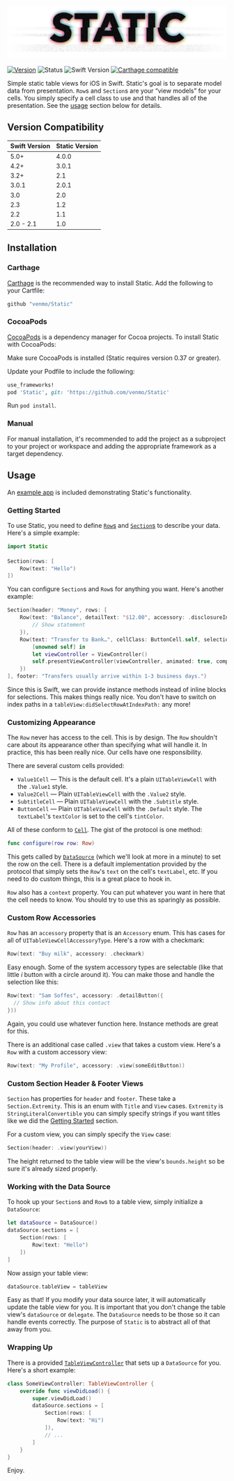 ![Static Logo](docs/static.png)

[![Version](https://img.shields.io/github/release/venmo/Static.svg)](https://github.com/venmo/Static/releases) ![Status](https://travis-ci.org/venmo/Static.svg?branch=master) ![Swift Version](https://img.shields.io/badge/swift-4.2-orange.svg) [![Carthage compatible](https://img.shields.io/badge/Carthage-compatible-4BC51D.svg?style=flat)](https://github.com/Carthage/Carthage)

Simple static table views for iOS in Swift. Static's goal is to separate model data from presentation. `Row`s and `Section`s are your “view models” for your cells. You simply specify a cell class to use and that handles all of the presentation. See the [usage](#usage) section below for details.


## Version Compatibility

| Swift Version | Static Version |
| ------------- | -------------- |
| 5.0+          | 4.0.0          |
| 4.2+          | 3.0.1          |
| 3.2+          | 2.1            |
| 3.0.1         | 2.0.1          |
| 3.0           | 2.0            |
| 2.3           | 1.2            |
| 2.2           | 1.1            |
| 2.0 - 2.1     | 1.0            |


## Installation

### Carthage

[Carthage](https://github.com/carthage/carthage) is the recommended way to install Static. Add the following to your Cartfile:

``` ruby
github "venmo/Static"
```


### CocoaPods

[CocoaPods](http://cocoapods.org) is a dependency manager for Cocoa projects. To install Static with CocoaPods:

Make sure CocoaPods is installed (Static requires version 0.37 or greater).

Update your Podfile to include the following:

```ruby
use_frameworks!
pod 'Static', git: 'https://github.com/venmo/Static'
```

Run `pod install`.


### Manual

For manual installation, it's recommended to add the project as a subproject to your project or workspace and adding the appropriate framework as a target dependency.


## Usage

An [example app](Example) is included demonstrating Static's functionality.


### Getting Started

To use Static, you need to define [`Row`s](Static/Row.swift) and [`Section`s](Static/Section.swift) to describe your data. Here's a simple example:

```swift
import Static

Section(rows: [
    Row(text: "Hello")
])
```

You can configure `Section`s and `Row`s for anything you want. Here's another example:

```swift
Section(header: "Money", rows: [
    Row(text: "Balance", detailText: "$12.00", accessory: .disclosureIndicator, selection: {
        // Show statement
    }),
    Row(text: "Transfer to Bank…", cellClass: ButtonCell.self, selection: {
        [unowned self] in
        let viewController = ViewController()
        self.presentViewController(viewController, animated: true, completion: nil)
    })
], footer: "Transfers usually arrive within 1-3 business days.")
```

Since this is Swift, we can provide instance methods instead of inline blocks for selections. This makes things really nice. You don't have to switch on index paths in a `tableView:didSelectRowAtIndexPath:` any more!


### Customizing Appearance

The `Row` never has access to the cell. This is by design. The `Row` shouldn't care about its appearance other than specifying what will handle it. In practice, this has been really nice. Our cells have one responsibility.

There are several custom cells provided:

* `Value1Cell` — This is the default cell. It's a plain `UITableViewCell` with the `.Value1` style.
* `Value2Cell` — Plain `UITableViewCell` with the `.Value2` style.
* `SubtitleCell` — Plain `UITableViewCell` with the `.Subtitle` style.
* `ButtonCell` — Plain `UITableViewCell` with the `.Default` style. The `textLabel`'s `textColor` is set to the cell's `tintColor`.

All of these conform to [`Cell`](Static/Cell.swift). The gist of the protocol is one method:

```swift
func configure(row row: Row)
```

This gets called by [`DataSource`](Static/DataSource.swift) (which we'll look at more in a minute) to set the row on the cell. There is a default implementation provided by the protocol that simply sets the `Row`'s `text` on the cell's `textLabel`, etc. If you need to do custom things, this is a great place to hook in.

`Row` also has a `context` property. You can put whatever you want in here that the cell needs to know. You should try to use this as sparingly as possible.


### Custom Row Accessories

`Row` has an `accessory` property that is an `Accessory` enum. This has cases for all of `UITableViewCellAccessoryType`. Here's a row with a checkmark:

```swift
Row(text: "Buy milk", accessory: .checkmark)
```

Easy enough. Some of the system accessory types are selectable (like that little *i* button with a circle around it). You can make those and handle the selection like this:

```swift
Row(text: "Sam Soffes", accessory: .detailButton({
  // Show info about this contact
}))
```

Again, you could use whatever function here. Instance methods are great for this.

There is an additional case called `.view` that takes a custom view. Here's a `Row` with a custom accessory view:

```swift
Row(text: "My Profile", accessory: .view(someEditButton))
```


### Custom Section Header & Footer Views

`Section` has properties for `header` and `footer`. These take a `Section.Extremity`. This is an enum with `Title` and `View` cases. `Extremity` is `StringLiteralConvertible` you can simply specify strings if you want titles like we did the [Getting Started](#getting-started) section.

For a custom view, you can simply specify the `View` case:

```swift
Section(header: .view(yourView))
```

The height returned to the table view will be the view's `bounds.height` so be sure it's already sized properly.


### Working with the Data Source

To hook up your `Section`s and `Row`s to a table view, simply initialize a `DataSource`:

```swift
let dataSource = DataSource()
dataSource.sections = [
    Section(rows: [
        Row(text: "Hello")
    ])
]
```

Now assign your table view:

```swift
dataSource.tableView = tableView
```

Easy as that! If you modify your data source later, it will automatically update the table view for you. It is important that you don't change the table view's `dataSource` or `delegate`. The `DataSource` needs to be those so it can handle events correctly. The purpose of `Static` is to abstract all of that away from you.


### Wrapping Up

There is a provided [`TableViewController`](Static/TableViewController.swift) that sets up a `DataSource` for you. Here's a short example:

```swift
class SomeViewController: TableViewController {
    override func viewDidLoad() {
        super.viewDidLoad()
        dataSource.sections = [
            Section(rows: [
                Row(text: "Hi")
            ]),
            // ...
        ]
    }
}
```

Enjoy.
